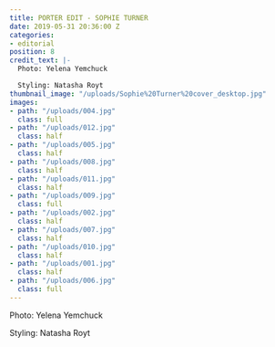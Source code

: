```yaml
---
title: PORTER EDIT - SOPHIE TURNER
date: 2019-05-31 20:36:00 Z
categories:
- editorial
position: 8
credit_text: |-
  Photo: Yelena Yemchuck

  Styling: Natasha Royt
thumbnail_image: "/uploads/Sophie%20Turner%20cover_desktop.jpg"
images:
- path: "/uploads/004.jpg"
  class: full
- path: "/uploads/012.jpg"
  class: half
- path: "/uploads/005.jpg"
  class: half
- path: "/uploads/008.jpg"
  class: half
- path: "/uploads/011.jpg"
  class: half
- path: "/uploads/009.jpg"
  class: full
- path: "/uploads/002.jpg"
  class: half
- path: "/uploads/007.jpg"
  class: half
- path: "/uploads/010.jpg"
  class: half
- path: "/uploads/001.jpg"
  class: half
- path: "/uploads/006.jpg"
  class: full
---
```


Photo: Yelena Yemchuck

Styling: Natasha Royt